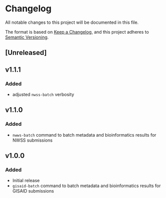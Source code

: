 # Changelog

All notable changes to this project will be documented in this file.

The format is based on [Keep a Changelog](https://keepachangelog.com/en/1.0.0/),
and this project adheres to [Semantic Versioning](https://semver.org/spec/v2.0.0.html).

## [Unreleased]

## v1.1.1

### Added

- adjusted `nwss-batch` verbosity

## v1.1.0

### Added

- `nwws-batch` command to batch metadata and bioinformatics results for NWSS submissions

## v1.0.0

### Added

- Initial release
- `gisaid-batch` command to batch metadata and bioinformatics results for GISAID submissions
